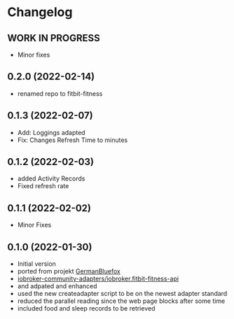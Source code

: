 # Changelog
<!--
    ## **WORK IN PROGRESS**
-->
## **WORK IN PROGRESS**
- Minor fixes

## 0.2.0 (2022-02-14)
- renamed repo to fitbit-fitness

## 0.1.3 (2022-02-07)
- Add: Loggings adapted
- Fix: Changes Refresh Time to minutes

## 0.1.2 (2022-02-03)
- added Activity Records
- Fixed refresh rate

## 0.1.1 (2022-02-02)
- Minor Fixes

## 0.1.0 (2022-01-30)
- Initial version
- ported from projekt [GermanBluefox](https://github.com/GermanBluefox) 
- [ iobroker-community-adapters/iobroker.fitbit-fitness-api ](https://github.com/iobroker-community-adapters/iobroker.fitbit-fitness-api) 
- and adpated and enhanced
- used the new createadapter script to be on the newest adapter standard
- reduced the parallel reading since the web page blocks after some time
- included food and sleep records to be retrieved